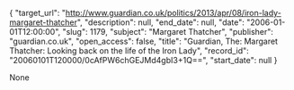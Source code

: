 {
  "target_url": "http://www.guardian.co.uk/politics/2013/apr/08/iron-lady-margaret-thatcher", 
  "description": null, 
  "end_date": null, 
  "date": "2006-01-01T12:00:00", 
  "slug": 1179, 
  "subject": "Margaret Thatcher", 
  "publisher": "guardian.co.uk", 
  "open_access": false, 
  "title": "Guardian, The: Margaret Thatcher: Looking back on the life of the Iron Lady", 
  "record_id": "20060101T120000/0cAfPW6chGEJMd4gbI3+1Q==", 
  "start_date": null
}

None